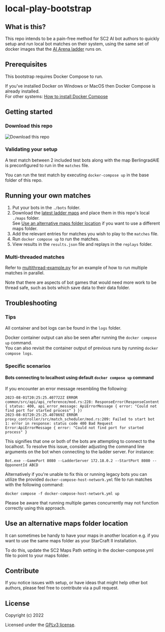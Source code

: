 # local-play-bootstrap

## What is this?
This repo intends to be a pain-free method for SC2 AI bot authors to quickly setup and run local bot matches on their system, using the same set of docker images that the [AI Arena ladder](https://aiarena.net) runs on.

## Prerequisites

This bootstrap requires Docker Compose to run.  


If you've installed Docker on Windows or MacOS then Docker Compose is already installed.  
For other systems: [How to install Docker Compose](https://docs.docker.com/compose/install/)

## Getting started

### Download this repo
![Download this repo](img/download.png)

### Validating your setup

A test match between 2 included test bots along with the map BerlingradAIE is preconfigured to run in the `matches` file.

You can run the test match by executing `docker-compose up` in the base folder of this repo.

## Running your own matches

1. Put your bots in the `./bots` folder.
2. Download the [latest ladder maps](https://aiarena.net//wiki/maps/#wiki-toc-current-map-pool) and place them in this repo's local `./maps` folder.  
   See [Use an alternative maps folder location](#use-an-alternative-maps-folder-location) if you want to use a different maps folder.
2. Add the relevant entries for matches you wish to play to the `matches` file.
3. Run `docker compose up` to run the matches.
4. View results in the `results.json` file and replays in the `replays` folder.

### Multi-threaded matches

Refer to [multithread-example.py](./multithread-example.py) for an example of how to run multiple matches in parallel.

Note that there are aspects of bot games that would need more work to be thread safe, 
such as bots which save data to their data folder.

## Troubleshooting

### Tips

All container and bot logs can be found in the `logs` folder.

Docker container output can also be seen after running the `docker compose up` command.  
You can also revisit the container output of previous runs by running `docker compose logs`.

### Specific scenarios

#### Bots connecting to localhost using default `docker compose up` command
If you encounter an error message resembling the following:
```
2023-08-01T20:25:25.407722Z ERROR common/src/api/api_reference/mod.rs:228: ResponseError(ResponseContent { status: 400, api_error_message: ApiErrorMessage { error: "Could not find port for started process" } })
2023-08-01T20:25:25.407869Z ERROR proxy_controller/src/match_scheduler/mod.rs:209: Failed to start bot 1: error in response: status code 400 Bad Request
Error:ApiErrorMessage { error: "Could not find port for started process" }
```

This signifies that one or both of the bots are attempting to connect to the localhost. 
To resolve this issue, consider adjusting the command line arguments on the bot when 
connecting to the ladder server. 
For instance:

`Bot.exe --GamePort 8080 --LadderServer 172.18.0.2 --StartPort 8080 --OpponentId ABCD`

Alternatively if you're unable to fix this or running legacy bots you can utilize the 
provided `docker-compose-host-network.yml` file to run matches with the following command:

`docker compose -f docker-compose-host-network.yml up`

Please be aware that running multiple games concurrently may not function correctly using this approach.

## Use an alternative maps folder location
It can sometimes be handy to have your maps in another location e.g. if you want to use the same maps folder as your StarCraft II installation.  

To do this, update the SC2 Maps Path setting in the docker-compose.yml file to point to your maps folder.

## Contribute
If you notice issues with setup, or have ideas that might help other bot authors, please feel free to contribute via a pull request.

## License

Copyright (c) 2022

Licensed under the [GPLv3 license](LICENSE).
